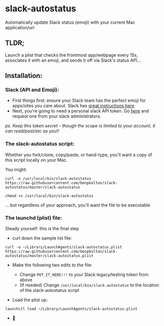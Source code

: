 # slack-autostatus
Automatically update Slack status (emoji) with your current Mac application/url


## TLDR;

Launch a plist that checks the frontmost app/webpage every 15s, associates it with an emoji, and sends it off via Slack's status API...

## Installation:

### Slack (API and Emoji):

- First things first: ensure your Slack team has the perfect emoji for apps/sites you care about. Slack has
 [great instructions here](https://get.slack.help/hc/en-us/articles/206870177-Create-custom-emoji)
- Next, you're going to need a personal slack API token. Go [here](https://api.slack.com/custom-integrations/legacy-tokens) and request one from your slack administrators. 

_ps. Keep this token secret - though the scope is limited to your account, it can read/post/etc as you!!_

### The slack-autostatus script:

Whether you fork/clone, copy/paste, or hand-type, you'll want a copy of this script locally on your Mac. 

You might:

```
curl -o /usr/local/bin/slack-autostatus https://raw.githubusercontent.com/benpbolton/slack-autostatus/master/slack-autostatus

chmod +x /usr/local/bin/slack-autostatus
```

... but regardless of your approach, you'll want the file to be executable

### The launchd (plist) file:

Steady yourself: this is the final step

- curl down the sample list file:

```
curl -o ~/Library/LaunchAgents/slack-autostatus.plist https://raw.githubusercontent.com/benpbolton/slack-autostatus/master/slack-autostatus.plist
```

- Make the following two edits to the file:
  - Change `PUT_IT_HERE!!!` to your Slack legacy/testing token from above
  - (If needed) Change `/usr/local/bin/slack-autostatus` to the location of the slack-autostatus script

- Load the plist up:

```
launchctl load ~/Library/LaunchAgents/slack-autostatus.plist
```

- :tada:



